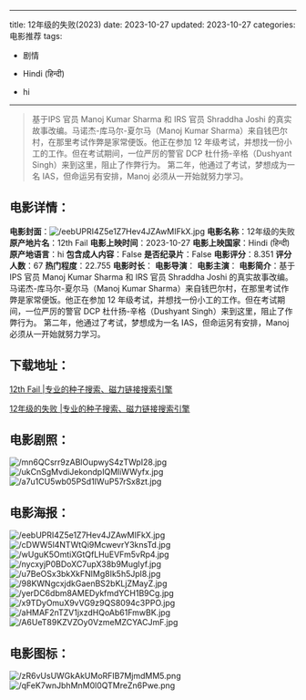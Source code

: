 
---
title: 12年级的失败(2023)
date: 2023-10-27
updated: 2023-10-27
categories: 电影推荐
tags:
- 剧情

- Hindi (हिन्दी)
- hi
---


> 基于IPS 官员 Manoj Kumar Sharma 和 IRS 官员 Shraddha Joshi 的真实故事改编。马诺杰-库马尔-夏尔马（Manoj Kumar Sharma）来自钱巴尔村，在那里考试作弊是家常便饭。他正在参加 12 年级考试，并想找一份小工的工作。但在考试期间，一位严厉的警官 DCP 杜什扬-辛格（Dushyant Singh）来到这里，阻止了作弊行为。 第二年，他通过了考试，梦想成为一名 IAS，但命运另有安排，Manoj 必须从一开始就努力学习。

## **电影详情**：

**电影封面**：<img src="https://image.tmdb.org/t/p/w200/eebUPRI4Z5e1Z7Hev4JZAwMIFkX.jpg" alt="/eebUPRI4Z5e1Z7Hev4JZAwMIFkX.jpg" title="/eebUPRI4Z5e1Z7Hev4JZAwMIFkX.jpg">
**电影名称**：12年级的失败
**原产地片名**：12th Fail
**电影上映时间**：2023-10-27
**电影上映国家**：Hindi (हिन्दी)
**原产地语言**：hi
**包含成人内容**：False
**是否纪录片**：False
**电影评分**：8.351
**评分人数**：67
**热门程度**：22.755
**电影时长**：
**电影导演**：
**电影主演**：
**电影简介**：基于IPS 官员 Manoj Kumar Sharma 和 IRS 官员 Shraddha Joshi 的真实故事改编。马诺杰-库马尔-夏尔马（Manoj Kumar Sharma）来自钱巴尔村，在那里考试作弊是家常便饭。他正在参加 12 年级考试，并想找一份小工的工作。但在考试期间，一位严厉的警官 DCP 杜什扬-辛格（Dushyant Singh）来到这里，阻止了作弊行为。 第二年，他通过了考试，梦想成为一名 IAS，但命运另有安排，Manoj 必须从一开始就努力学习。

## **下载地址**：
[12th Fail |专业的种子搜索、磁力链接搜索引擎](https://movie.amd794.com:2083/?search=12th%20Fail&ordering=&mode=match_phrase&page_size=10&page=1)

[12年级的失败 |专业的种子搜索、磁力链接搜索引擎](https://movie.amd794.com:2083/?search=12%E5%B9%B4%E7%BA%A7%E7%9A%84%E5%A4%B1%E8%B4%A5&ordering=&mode=match_phrase&page_size=10&page=1)
 

## **电影剧照**：
<img src="https://image.tmdb.org/t/p/original/mn6QCsrr9zABlOupwyS4zTWpI28.jpg" alt="/mn6QCsrr9zABlOupwyS4zTWpI28.jpg" title="/mn6QCsrr9zABlOupwyS4zTWpI28.jpg"><img src="https://image.tmdb.org/t/p/original/ukCnSgMvdiJekondpIQMliWWyfx.jpg" alt="/ukCnSgMvdiJekondpIQMliWWyfx.jpg" title="/ukCnSgMvdiJekondpIQMliWWyfx.jpg"><img src="https://image.tmdb.org/t/p/original/a7u1CU5wb05PSd1IWuP57rSx8zt.jpg" alt="/a7u1CU5wb05PSd1IWuP57rSx8zt.jpg" title="/a7u1CU5wb05PSd1IWuP57rSx8zt.jpg">

## **电影海报**：
<img src="https://image.tmdb.org/t/p/original/eebUPRI4Z5e1Z7Hev4JZAwMIFkX.jpg" alt="/eebUPRI4Z5e1Z7Hev4JZAwMIFkX.jpg" title="/eebUPRI4Z5e1Z7Hev4JZAwMIFkX.jpg"><img src="https://image.tmdb.org/t/p/original/cDWW5l4NTWtQi9McwevrY3knsTd.jpg" alt="/cDWW5l4NTWtQi9McwevrY3knsTd.jpg" title="/cDWW5l4NTWtQi9McwevrY3knsTd.jpg"><img src="https://image.tmdb.org/t/p/original/wUguK5OmtiXGtQfLHuEVFm5vRp4.jpg" alt="/wUguK5OmtiXGtQfLHuEVFm5vRp4.jpg" title="/wUguK5OmtiXGtQfLHuEVFm5vRp4.jpg"><img src="https://image.tmdb.org/t/p/original/nycxyjP0BDoXC7upX38b9MugIyf.jpg" alt="/nycxyjP0BDoXC7upX38b9MugIyf.jpg" title="/nycxyjP0BDoXC7upX38b9MugIyf.jpg"><img src="https://image.tmdb.org/t/p/original/u7BeOSx3bkXkFNlMg8Ik5h5Jpl8.jpg" alt="/u7BeOSx3bkXkFNlMg8Ik5h5Jpl8.jpg" title="/u7BeOSx3bkXkFNlMg8Ik5h5Jpl8.jpg"><img src="https://image.tmdb.org/t/p/original/98KWNgcxjdkGaenBS2bKLjZMayZ.jpg" alt="/98KWNgcxjdkGaenBS2bKLjZMayZ.jpg" title="/98KWNgcxjdkGaenBS2bKLjZMayZ.jpg"><img src="https://image.tmdb.org/t/p/original/yerDC6dbm8AMEDykfmdYCH1B9Cg.jpg" alt="/yerDC6dbm8AMEDykfmdYCH1B9Cg.jpg" title="/yerDC6dbm8AMEDykfmdYCH1B9Cg.jpg"><img src="https://image.tmdb.org/t/p/original/x9TDyOmuX9vVG9z9QS8094c3PPO.jpg" alt="/x9TDyOmuX9vVG9z9QS8094c3PPO.jpg" title="/x9TDyOmuX9vVG9z9QS8094c3PPO.jpg"><img src="https://image.tmdb.org/t/p/original/aHMAF2nTZV1jxzdHQoAb61FmwBK.jpg" alt="/aHMAF2nTZV1jxzdHQoAb61FmwBK.jpg" title="/aHMAF2nTZV1jxzdHQoAb61FmwBK.jpg"><img src="https://image.tmdb.org/t/p/original/A6UeT89KZVZOy0VzmeMZCYACJmF.jpg" alt="/A6UeT89KZVZOy0VzmeMZCYACJmF.jpg" title="/A6UeT89KZVZOy0VzmeMZCYACJmF.jpg">

## **电影图标**：
<img src="https://image.tmdb.org/t/p/original/zR6vUsUWGkAkUMoRFIB7MjmdMM5.png" alt="/zR6vUsUWGkAkUMoRFIB7MjmdMM5.png" title="/zR6vUsUWGkAkUMoRFIB7MjmdMM5.png"><img src="https://image.tmdb.org/t/p/original/qFeK7wnJbhMnM0l0QTMreZn6Pwe.png" alt="/qFeK7wnJbhMnM0l0QTMreZn6Pwe.png" title="/qFeK7wnJbhMnM0l0QTMreZn6Pwe.png">
